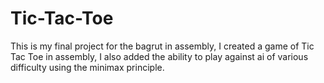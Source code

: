 # Tic-Tac-Toe
This is my final project for the bagrut in assembly, I created a game of Tic Tac Toe in assembly, I also added the ability to play against ai of various difficulty using the minimax principle.
